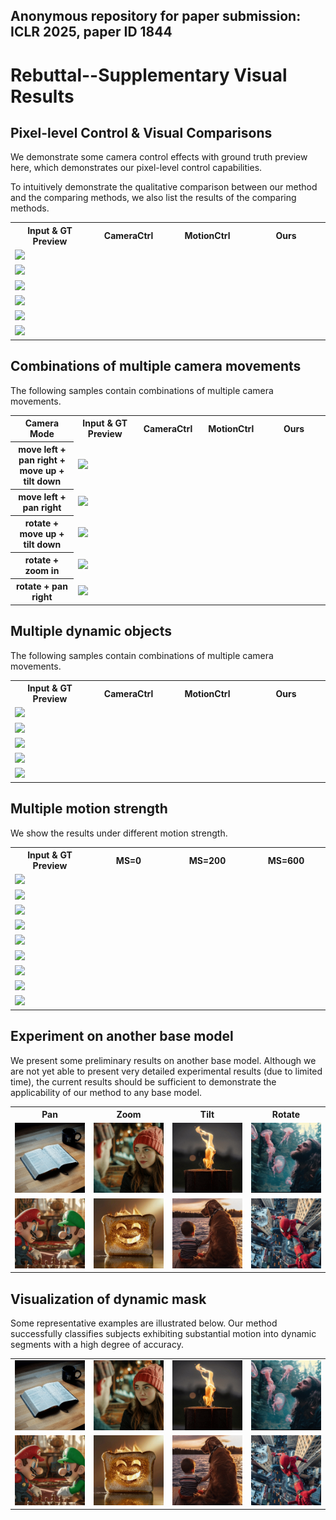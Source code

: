## Anonymous repository for paper submission: ICLR 2025, paper ID 1844

# Rebuttal--Supplementary Visual Results

## Pixel-level Control & Visual Comparisons

We demonstrate some camera control effects with ground truth preview here, which demonstrates our pixel-level control capabilities.

To intuitively demonstrate the qualitative comparison between our method and the comparing methods, we also list the results of the comparing methods.

<table>
  <tr>
    <th width=25% style="text-align:center">Input & GT Preview</th>
    <th width=25% style="text-align:center">CameraCtrl</th>
    <th width=25% style="text-align:center">MotionCtrl</th>
    <th width=25% style="text-align:center">Ours</th>
  </tr>
  <tr>
    <td colspan="4" ><img src="gif/pixel/004-3.gif"></td>
  </tr>
  <tr>
    <td colspan="4" ><img src="gif/pixel/006-2.gif"></td>
  </tr>
  <tr>
    <td colspan="4" ><img src="gif/pixel/007-3.gif"></td>
  </tr>
  <tr>
    <td colspan="4" ><img src="gif/pixel/011-0.gif"></td>
  </tr>
  <tr>
    <td colspan="4" ><img src="gif/pixel/20241001223430.gif"></td>
  </tr>
  <tr>
    <td colspan="4" ><img src="gif/pixel/20241002000913.gif"></td>
  </tr>
</table>


## Combinations of multiple camera movements

The following samples contain combinations of multiple camera movements.

<table>
  <tr>
    <th width=20% style="text-align:center">Camera Mode</th>
    <th width=20% style="text-align:center">Input & GT Preview</th>
    <th width=20% style="text-align:center">CameraCtrl</th>
    <th width=20% style="text-align:center">MotionCtrl</th>
    <th width=20% style="text-align:center">Ours</th>
  </tr>
  <tr>
    <th width=20% style="text-align:center">move left + pan right + move up + tilt down</th>
    <td colspan="4" ><img src="gif/pixel/20241002002519.gif"></td>
  </tr>
  <tr>
    <th width=20% style="text-align:center">move left + pan right</th>
    <td colspan="4" ><img src="gif/pixel/20240906132533.gif"></td>
  </tr>
  <tr>
    <th width=20% style="text-align:center">rotate + move up + tilt down</th>
    <td colspan="4" ><img src="gif/pixel/20241120012823.gif"></td>
  </tr>
  <tr>
    <th width=20% style="text-align:center">rotate + zoom in</th>
    <td colspan="4" ><img src="gif/pixel/20241120011336.gif"></td>
  </tr>
  <tr>
    <th width=20% style="text-align:center">rotate + pan right</th>
    <td colspan="4" ><img src="gif/pixel/20241120015213.gif"></td>
  </tr>
</table>


## Multiple dynamic objects

The following samples contain combinations of multiple camera movements.


<table>
  <tr>
    <th width=25% style="text-align:center">Input & GT Preview</th>
    <th width=25% style="text-align:center">CameraCtrl</th>
    <th width=25% style="text-align:center">MotionCtrl</th>
    <th width=25% style="text-align:center">Ours</th>
  </tr>
  <tr>
    <td colspan="4" ><img src="gif/pixel/20241120024444.gif"></td>
  </tr>
  <tr>
    <td colspan="4" ><img src="gif/pixel/20241120030823.gif"></td>
  </tr>
  <tr>
    <td colspan="4" ><img src="gif/pixel/20241120034631.gif"></td>
  </tr>
  <tr>
    <td colspan="4" ><img src="gif/pixel/20241120041540.gif"></td>
  </tr>
  <tr>
    <td colspan="4" ><img src="gif/pixel/20241121033649.gif"></td>
  </tr>
</table>


## Multiple motion strength

We show the results under different motion strength.


<table>
  <tr>
    <th width=25% style="text-align:center">Input & GT Preview</th>
    <th width=25% style="text-align:center">MS=0</th>
    <th width=25% style="text-align:center">MS=200</th>
    <th width=25% style="text-align:center">MS=600</th>
  </tr>
  <tr>
    <td colspan="4" ><img src="gif/pixel/range_0.gif"></td>
  </tr>
  <tr>
    <td colspan="4" ><img src="gif/pixel/range_1.gif"></td>
  </tr>
  <tr>
    <td colspan="4" ><img src="gif/pixel/range_2.gif"></td>
  </tr>
  <tr>
    <td colspan="4" ><img src="gif/pixel/range_3.gif"></td>
  </tr>
  <tr>
    <td colspan="4" ><img src="gif/pixel/range_4.gif"></td>
  </tr>
  <tr>
    <td colspan="4" ><img src="gif/pixel/range_5.gif"></td>
  </tr>
  <tr>
    <td colspan="4" ><img src="gif/pixel/range_6.gif"></td>
  </tr>
  <tr>
    <td colspan="4" ><img src="gif/pixel/range_7.gif"></td>
  </tr>
  <tr>
    <td colspan="4" ><img src="gif/pixel/range_8.gif"></td>
  </tr>
</table>



## Experiment on another base model

We present some preliminary results on another base model. Although we are not yet able to present very detailed experimental results (due to limited time), the current results should be sufficient to demonstrate the applicability of our method to any base model.


<table>
  <tr>
    <th width=25% style="text-align:center">Pan</th>
    <th width=25% style="text-align:center">Zoom</th>
    <th width=25% style="text-align:center">Tilt</th>
    <th width=25% style="text-align:center">Rotate</th>
  </tr>
  <tr>
    <td colspan="1" ><img src="gif/pixel/seaweed_pan.gif"></td>
    <td colspan="1" ><img src="gif/pixel/seaweed_zoom.gif"></td>
    <td colspan="1" ><img src="gif/pixel/seaweed_tilt.gif"></td>
    <td colspan="1" ><img src="gif/pixel/seaweed_rotate.gif"></td>
  </tr>
  <tr>
    <td colspan="1" ><img src="gif/pixel/seaweed_pan2.gif"></td>
    <td colspan="1" ><img src="gif/pixel/seaweed_zoom2.gif"></td>
    <td colspan="1" ><img src="gif/pixel/seaweed_tilt2.gif"></td>
    <td colspan="1" ><img src="gif/pixel/seaweed_rotate2.gif"></td>
  </tr>
</table>


## Visualization of dynamic mask

Some representative examples are illustrated below. Our method successfully classifies subjects exhibiting substantial motion into dynamic segments with a high degree of accuracy.


<table>
  <tr>
    <td colspan="1" ><img src="gif/pixel/seaweed_pan.gif"></td>
    <td colspan="1" ><img src="gif/pixel/seaweed_zoom.gif"></td>
    <td colspan="1" ><img src="gif/pixel/seaweed_tilt.gif"></td>
    <td colspan="1" ><img src="gif/pixel/seaweed_rotate.gif"></td>
  </tr>
  <tr>
    <td colspan="1" ><img src="gif/pixel/seaweed_pan2.gif"></td>
    <td colspan="1" ><img src="gif/pixel/seaweed_zoom2.gif"></td>
    <td colspan="1" ><img src="gif/pixel/seaweed_tilt2.gif"></td>
    <td colspan="1" ><img src="gif/pixel/seaweed_rotate2.gif"></td>
  </tr>
</table>

